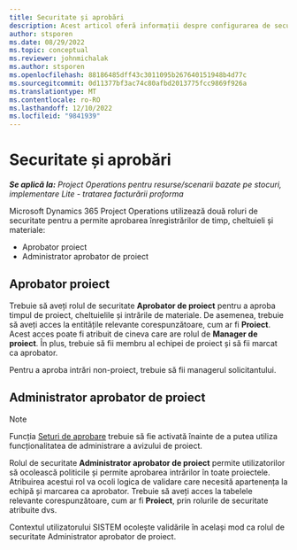 ```yaml
---
title: Securitate și aprobări
description: Acest articol oferă informații despre configurarea de securitate pentru lucrul cu aprobări în Microsoft Dynamics 365 Project Operations.
author: stsporen
ms.date: 08/29/2022
ms.topic: conceptual
ms.reviewer: johnmichalak
ms.author: stsporen
ms.openlocfilehash: 88186485dff43c3011095b267640151948b4d77c
ms.sourcegitcommit: 0d11377bf3ac74c80afbd2013775fcc9869f926a
ms.translationtype: MT
ms.contentlocale: ro-RO
ms.lasthandoff: 12/10/2022
ms.locfileid: "9841939"
---
```

# <a name="security-and-approvals"></a>Securitate și aprobări

_**Se aplică la:** Project Operations pentru resurse/scenarii bazate pe stocuri, implementare Lite - tratarea facturării proforma_

Microsoft Dynamics 365 Project Operations utilizează două roluri de securitate pentru a permite aprobarea înregistrărilor de timp, cheltuieli și materiale:

- Aprobator proiect
- Administrator aprobator de proiect

## <a name="project-approver"></a>Aprobator proiect

Trebuie să aveți rolul de securitate **Aprobator de proiect** pentru a aproba timpul de proiect, cheltuielile și intrările de materiale. De asemenea, trebuie să aveți acces la entitățile relevante corespunzătoare, cum ar fi **Proiect**. Acest acces poate fi atribuit de cineva care are rolul de **Manager de proiect**. În plus, trebuie să fii membru al echipei de proiect și să fii marcat ca aprobator.

Pentru a aproba intrări non-proiect, trebuie să fii managerul solicitantului.

## <a name="project-approver-admin"></a>Administrator aprobator de proiect

> [!NOTE]
> Funcția [Seturi de aprobare](approval-sets.md) trebuie să fie activată înainte de a putea utiliza funcționalitatea de administrare a avizului de proiect.

Rolul de securitate **Administrator aprobator de proiect** permite utilizatorilor să ocolească politicile și permite aprobarea intrărilor în toate proiectele. Atribuirea acestui rol va ocoli logica de validare care necesită apartenența la echipă și marcarea ca aprobator. Trebuie să aveți acces la tabelele relevante corespunzătoare, cum ar fi **Proiect**, prin rolurile de securitate atribuite dvs.

Contextul utilizatorului SISTEM ocolește validările în același mod ca rolul de securitate Administrator aprobator de proiect.
